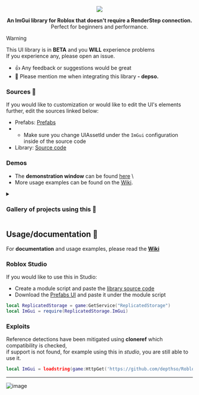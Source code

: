 <div align="center">
  <img src="https://github.com/user-attachments/assets/b220b562-519f-4914-afbf-f32ebf56dc5c"/>

  <b>An ImGui library for Roblox that doesn't require a RenderStep connection.</b>
  <br/>
  Perfect for beginners and performance.
</div>

> [!WARNING]
> This UI library is in **BETA** and you **WILL** experience problems\
> If you experience any, please open an issue.

- 👍 Any feedback or suggestions would be great
- 🔨 Please mention me when integrating this library **- depso.**

### Sources 📜
If you would like to customization or would like to edit the UI's elements further, edit the sources linked below:
- Prefabs: [Prefabs](https://create.roblox.com/store/asset/18364667141/Depso-ImGui)
- - Make sure you change UIAssetId under the `ImGui` configuration inside of the source code
- Library: [Source code](/ImGui.lua) 

### Demos
- The **demonstration window** can be found [here](/Demo%20window.lua) \
- More usage examples can be found on the [Wiki](https://github.com/depthso/Roblox-ImGUI/wiki).

<details>
<summary><h3>Gallery of projects using this 📜</h3></summary>
If you would like your content removed, please open an issue. 

<table>
	<tr>
		<td width="600">
			<h2>Roblox Therapy script</h2>
			https://www.youtube.com/watch?v=bNSkFvNlAK0
		</td>
		<td width="600">
			<img width="316" src="https://github.com/user-attachments/assets/cfffdbd2-6ba1-48f1-9b73-5b2d78878268">
		</td>
	</tr>
</table>
</details>

## Usage/documentation 🔧
For **documentation** and usage examples, please read the [**Wiki**](https://github.com/depthso/Roblox-ImGUI/wiki)

### Roblox Studio
If you would like to use this in Studio:
- Create a module script and paste the [library source code](/ImGui.lua)
- Download the [Prefabs UI](https://create.roblox.com/store/asset/18364667141/Depso-ImGui) and paste it under the module script

```lua
local ReplicatedStorage = game:GetService("ReplicatedStorage")
local ImGui = require(ReplicatedStorage.ImGui)
```

### Exploits
Reference detections have been mitigated using **cloneref** which compatibility is checked, \
if support is not found, for example using this in _studio_, you are still able to use it. 

```lua
local ImGui = loadstring(game:HttpGet('https://github.com/depthso/Roblox-ImGUI/raw/main/ImGui.lua'))()
```

<hr>

![image](https://github.com/user-attachments/assets/c050f9ba-f090-4738-90b7-b791b94133ec)
